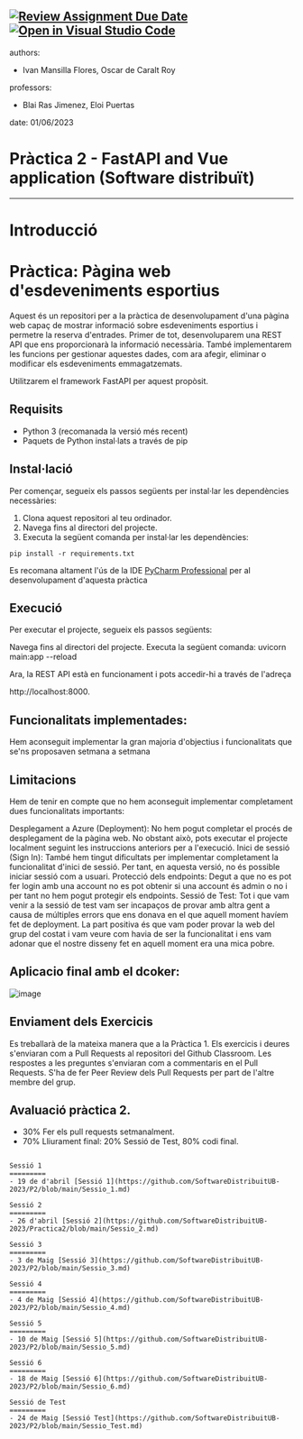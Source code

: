 [![Review Assignment Due Date](https://classroom.github.com/assets/deadline-readme-button-24ddc0f5d75046c5622901739e7c5dd533143b0c8e959d652212380cedb1ea36.svg)](https://classroom.github.com/a/iVhjdzUt)
[![Open in Visual Studio Code](https://classroom.github.com/assets/open-in-vscode-718a45dd9cf7e7f842a935f5ebbe5719a5e09af4491e668f4dbf3b35d5cca122.svg)](https://classroom.github.com/online_ide?assignment_repo_id=10840769&assignment_repo_type=AssignmentRepo)
---
authors:
- Ivan Mansilla Flores, Oscar de Caralt Roy

professors:
- Blai Ras Jimenez,  Eloi Puertas

date: 01/06/2023

# Pràctica 2 - FastAPI and Vue application (Software distribuït)
---

Introducció
============

# Pràctica: Pàgina web d'esdeveniments esportius

Aquest és un repositori per a la pràctica de desenvolupament d'una pàgina web capaç de mostrar informació sobre esdeveniments esportius i permetre la reserva d'entrades. Primer de tot, desenvoluparem una REST API que ens proporcionarà la informació necessària. També implementarem les funcions per gestionar aquestes dades, com ara afegir, eliminar o modificar els esdeveniments emmagatzemats.

Utilitzarem el framework FastAPI per aquest propòsit.

## Requisits

- Python 3 (recomanada la versió més recent)
- Paquets de Python instal·lats a través de pip

## Instal·lació

Per començar, segueix els passos següents per instal·lar les dependències necessàries:

1. Clona aquest repositori al teu ordinador.
2. Navega fins al directori del projecte.
3. Executa la següent comanda per instal·lar les dependències:


  <code>pip install -r requirements.txt</code>


Es recomana altament l'ús de la IDE [PyCharm Professional](https://www.jetbrains.com/pycharm/) per al desenvolupament d'aquesta pràctica

## Execució
Per executar el projecte, segueix els passos següents:

Navega fins al directori del projecte.
Executa la següent comanda:
uvicorn main:app --reload

Ara, la REST API està en funcionament i pots accedir-hi a través de l'adreça 

http://localhost:8000.

## Funcionalitats implementades:
Hem aconseguit implementar la gran majoria d'objectius i funcionalitats que se'ns proposaven setmana a setmana

## Limitacions

Hem de tenir en compte que no hem aconseguit implementar completament dues funcionalitats importants:

Desplegament a Azure (Deployment): No hem pogut completar el procés de desplegament de la pàgina web. No obstant això, pots executar el projecte localment seguint les instruccions anteriors per a l'execució.
Inici de sessió (Sign In): També hem tingut dificultats per implementar completament la funcionalitat d'inici de sessió. Per tant, en aquesta versió, no és possible iniciar sessió com a usuari.
Protecció dels endpoints: Degut a que no es pot fer login amb una account no es pot obtenir si una account és admin o no i per tant no hem pogut protegir els endpoints.
Sessió de Test: Tot i que vam venir a la sessió de test vam ser incapaços de provar amb altra gent a causa de múltiples errors que ens donava en el que aquell moment havíem fet de deployment. La part positiva és que vam poder provar la web del grup del costat i vam veure com havia de ser la funcionalitat i ens vam adonar que el nostre disseny fet en aquell moment era una mica pobre.


## Aplicacio final amb el dcoker:
![image](https://github.com/SoftwareDistribuitUB-2023/practica-2-a09/assets/72189801/2f25e1a3-95ab-4448-b04a-290a196e21b3)


Enviament dels Exercicis
------------------------
Es treballarà de la mateixa manera que a la Pràctica 1. Els exercicis i deures s'enviaran com a Pull Requests al repositori del Github Classroom. Les respostes a les preguntes 
s'enviaran com a commentaris en el Pull Requests. S'ha de fer Peer Review dels Pull Requests per part de l'altre membre del grup.

Avaluació pràctica 2.
---------------------------
- 30% Fer els pull requests setmanalment.
- 70% Lliurament final: 20% Sessió de Test, 80% codi final.

```

Sessió 1
=========
- 19 de d'abril [Sessió 1](https://github.com/SoftwareDistribuitUB-2023/P2/blob/main/Sessio_1.md)

Sessió 2
=========
- 26 d'abril [Sessió 2](https://github.com/SoftwareDistribuitUB-2023/Practica2/blob/main/Sessio_2.md)

Sessió 3
=========
- 3 de Maig [Sessió 3](https://github.com/SoftwareDistribuitUB-2023/P2/blob/main/Sessio_3.md)

Sessió 4
=========
- 4 de Maig [Sessió 4](https://github.com/SoftwareDistribuitUB-2023/P2/blob/main/Sessio_4.md)

Sessió 5
=========
- 10 de Maig [Sessió 5](https://github.com/SoftwareDistribuitUB-2023/P2/blob/main/Sessio_5.md)

Sessió 6
=========
- 18 de Maig [Sessió 6](https://github.com/SoftwareDistribuitUB-2023/P2/blob/main/Sessio_6.md)

Sessió de Test
=========
- 24 de Maig [Sessió Test](https://github.com/SoftwareDistribuitUB-2023/P2/blob/main/Sessio_Test.md)

